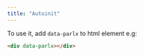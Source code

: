 ```yaml
---
title: "Autoinit"
---
```


To use it, add `data-parlx` to html element e.g:
```html
<div data-parlx></div>
```
